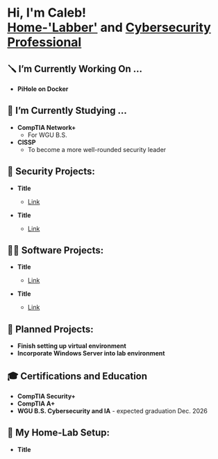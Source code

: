 <h1>Hi, I'm Caleb! <br/><a href="https://github.com/RiversCa">Home-'Labber'</a> and <a href="https://www.linkedin.com/in/crrivers/">Cybersecurity Professional</a>

<h2>🪛 I’m Currently Working On ...</h2>

- <b>PiHole on Docker</b>

<h2>📖 I’m Currently Studying ...</h2>

- <b>CompTIA Network+</b>
  - For WGU B.S.
- <b>CISSP</b>
  - To become a more well-rounded security leader

<h2>🔑 Security Projects:</h2>

- <b>Title</b>
  - [Link](www.link.com)
 
- <b>Title</b>
  - [Link](www.link.com)
 
<h2>👨‍💻 Software Projects:</h2>

- <b>Title</b>
  - [Link](www.link.com)
 
- <b>Title</b>
  - [Link](www.link.com)

<h2>🛫 Planned Projects:</h2>

- <b>Finish setting up virtual environment</b>
- <b>Incorporate Windows Server into lab environment</b>

<h2>🎓 Certifications and Education</h2>

- <b>CompTIA Security+</b>
- <b>CompTIA A+</b>
- <b>WGU B.S. Cybersecurity and IA</b> - expected graduation Dec. 2026

<h2>💾 My Home-Lab Setup:</h2>

- <b>Title</b>


